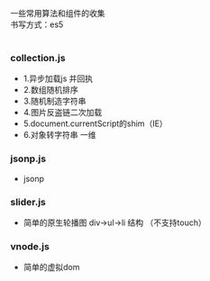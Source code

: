 一些常用算法和组件的收集 <br/>
书写方式：es5<br/>
<br/>

### collection.js<br/>
<ul>
<li>1.异步加载js 并回执</<li>
<li>2.数组随机排序</<li>
<li>3.随机制造字符串</<li>
<li>4.图片反盗链二次加载</<li>
<li>5.document.currentScript的shim（IE）</<li>
<li>6.对象转字符串 一维</<li>
</ul>

### jsonp.js<br/>
<ul>
<li>jsonp</<li>
</ul>

### slider.js<br/>
<ul>
<li>简单的原生轮播图  div->ul->li 结构  （不支持touch）</<li>
</ul>

### vnode.js<br/>
<ul>
<li>简单的虚拟dom</<li>
</ul>
